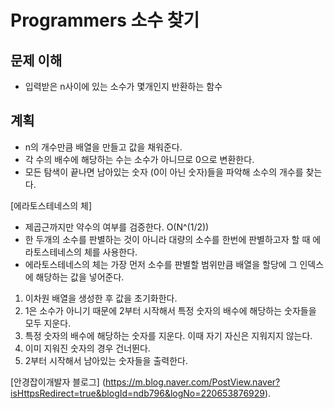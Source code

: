 # Programmers 소수 찾기

## 문제 이해

- 입력받은 n사이에 있는 소수가 몇개인지 반환하는 함수

## 계획

- n의 개수만큼 배열을 만들고 값을 채워준다.
- 각 수의 배수에 해당하는 수는 소수가 아니므로 0으로 변환한다.
- 모든 탐색이 끝나면 남아있는 숫자 (0이 아닌 숫자)들을 파악해 소수의 개수를 찾는다.

[에라토스테네스의 체]

- 제곱근까지만 약수의 여부를 검증한다. O(N^(1/2))
- 한 두개의 소수를 판별하는 것이 아니라 대량의 소수를 한번에 판별하고자 할 때 에라토스테네스의 체를 사용한다.
- 에라토스테네스의 체는 가장 먼저 소수를 판별할 범위만큼 배열을 할당에 그 인덱스에 해당하는 값을 넣어준다.

1. 이차원 배열을 생성한 후 값을 초기화한다.
2. 1은 소수가 아니기 때문에 2부터 시작해서 특정 숫자의 배수에 해당하는 숫자들을 모두 지운다.
3. 특정 숫자의 배수에 해당하는 숫자를 지운다. 이때 자기 자신은 지워지지 않는다.
4. 이미 지워진 숫자의 경우 건너뛴다.
5. 2부터 시작해서 남아있는 숫자들을 출력한다.

[안경잡이개발자 블로그] (https://m.blog.naver.com/PostView.naver?isHttpsRedirect=true&blogId=ndb796&logNo=220653876929).
